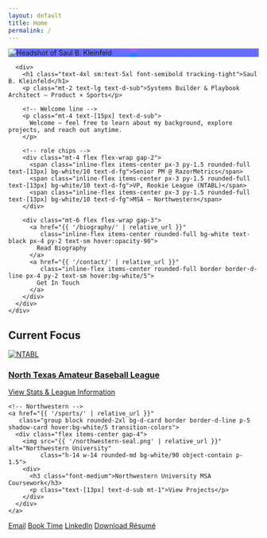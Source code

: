 ```yaml
---
layout: default
title: Home
permalink: /
---
```


<!-- HERO -->
<section class="relative overflow-hidden">
  <!-- soft dark gradient -->
  <div class="pointer-events-none absolute inset-0 -z-10">
    <div class="absolute -top-44 left-1/2 -translate-x-1/2 h-[560px] w-[1250px] rounded-full blur-3xl"
         style="background:radial-gradient(ellipse at center, rgba(10,132,255,.18), rgba(191,90,242,.12) 45%, transparent 65%)"></div>
  </div>

  <div class="wrap mx-auto px-4 sm:px-6 pt-10 sm:pt-14 pb-8">
    <div class="grid grid-cols-1 sm:grid-cols-[152px,1fr] gap-6 items-center">
      <!-- Larger headshot with accent ring -->
      <div class="flex sm:block justify-center">
        <div class="relative h-36 w-36 sm:h-40 sm:w-40 rounded-full p-[2.5px]"
             style="background:conic-gradient(from 180deg, #0A84FF, #BF5AF2, #0A84FF)">
          <img src="{{ '/SBK-Headshot.jpeg' | relative_url }}" alt="Headshot of Saul B. Kleinfeld"
               class="h-full w-full rounded-full object-cover ring-1 ring-d-line shadow-card bg-d-card">
        </div>
      </div>

      <div>
        <h1 class="text-4xl sm:text-5xl font-semibold tracking-tight">Saul B. Kleinfeld</h1>
        <p class="mt-2 text-lg text-d-sub">Systems Builder & Playbook Architect — Product × Sports</p>

        <!-- Welcome line -->
        <p class="mt-4 text-[15px] text-d-sub">
          Welcome — feel free to learn about my background, explore projects, and reach out anytime.
        </p>

        <!-- role chips -->
        <div class="mt-4 flex flex-wrap gap-2">
          <span class="inline-flex items-center px-3 py-1.5 rounded-full text-[13px] bg-white/10 text-d-fg">Senior PM @ RazorMetrics</span>
          <span class="inline-flex items-center px-3 py-1.5 rounded-full text-[13px] bg-white/10 text-d-fg">VP, Rookie League (NTABL)</span>
          <span class="inline-flex items-center px-3 py-1.5 rounded-full text-[13px] bg-white/10 text-d-fg">MSA — Northwestern</span>
        </div>

        <div class="mt-6 flex flex-wrap gap-3">
          <a href="{{ '/biography/' | relative_url }}"
             class="inline-flex items-center rounded-full bg-white text-black px-4 py-2 text-sm hover:opacity-90">
            Read Biography
          </a>
          <a href="{{ '/contact/' | relative_url }}"
             class="inline-flex items-center rounded-full border border-d-line px-4 py-2 text-sm hover:bg-white/5">
            Get In Touch
          </a>
        </div>
      </div>
    </div>
  </div>
</section>

<!-- CURRENT FOCUS -->
<section class="wrap mx-auto px-4 sm:px-6 py-8">
  <h2 class="text-2xl font-semibold">Current Focus</h2>

  <div class="mt-6 grid sm:grid-cols-2 gap-6">
    <!-- NTABL -->
    <a href="{{ '/sports/' | relative_url }}"
       class="group block rounded-2xl bg-d-card border border-d-line p-5 shadow-card hover:bg-white/5 transition-colors">
      <div class="flex items-center gap-4">
        <img src="{{ '/ntabl-logo.png' | relative_url }}" alt="NTABL"
             class="h-14 w-14 rounded-md bg-white/90 object-contain p-1.5">
        <div>
          <h3 class="font-medium">North Texas Amateur Baseball League</h3>
          <p class="text-[13px] text-d-sub mt-1">View Stats &amp; League Information</p>
        </div>
      </div>
    </a>

    <!-- Northwestern -->
    <a href="{{ '/sports/' | relative_url }}"
       class="group block rounded-2xl bg-d-card border border-d-line p-5 shadow-card hover:bg-white/5 transition-colors">
      <div class="flex items-center gap-4">
        <img src="{{ '/northwestern-seal.png' | relative_url }}" alt="Northwestern University"
             class="h-14 w-14 rounded-md bg-white/90 object-contain p-1.5">
        <div>
          <h3 class="font-medium">Northwestern University MSA Coursework</h3>
          <p class="text-[13px] text-d-sub mt-1">View Projects</p>
        </div>
      </div>
    </a>
  </div>
</section>

<!-- QUICK LINKS -->
<section class="wrap mx-auto px-4 sm:px-6 pb-12">
  <div class="rounded-2xl border border-d-line bg-d-card p-5 flex flex-wrap gap-3">
    <a class="inline-flex items-center rounded-full border border-d-line px-4 py-2 hover:bg-white/5"
       href="mailto:saul@kleinfeld.io?subject=Hello%20Saul&body=Hi%20Saul%2C%0D%0A%0D%0A">Email</a>
    <a class="inline-flex items-center rounded-full border border-d-line px-4 py-2 hover:bg-white/5"
       href="https://calendly.com/saul-dallasmsbl/30min" target="_blank" rel="noopener">Book Time</a>
    <a class="inline-flex items-center rounded-full border border-d-line px-4 py-2 hover:bg-white/5"
       href="https://www.linkedin.com/in/saul-kleinfeld" target="_blank" rel="noopener">LinkedIn</a>
    <a class="inline-flex items-center rounded-full border border-d-line px-4 py-2 hover:bg-white/5"
       href="{{ '/Sports_PdM _Saul_Kleinfeld_Resume.pdf' | relative_url | uri_escape }}" target="_blank" rel="noopener">Download Résumé</a>
  </div>
</section>